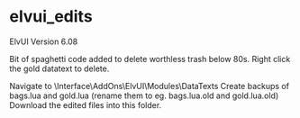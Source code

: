 # elvui_edits

ElvUI Version 6.08

Bit of spaghetti code added to delete worthless trash below 80s. Right click the gold datatext to delete.


Navigate to <your wow install folder>\Interface\AddOns\ElvUI\Modules\DataTexts
Create backups of bags.lua and gold.lua (rename them to eg. bags.lua.old and gold.lua.old)
Download the edited files into this folder.
